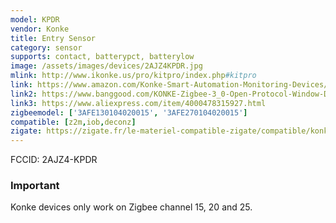```yaml
---
model: KPDR
vendor: Konke
title: Entry Sensor
category: sensor
supports: contact, batterypct, batterylow
image: /assets/images/devices/2AJZ4KPDR.jpg
mlink: http://www.ikonke.us/pro/kitpro/index.php#kitpro
link: https://www.amazon.com/Konke-Smart-Automation-Monitoring-Devices/dp/B07QR87KW6
link2: https://www.banggood.com/KONKE-Zigbee-3_0-Open-Protocol-Window-Door-Sensor-Smart-Home-Function-Remote-Control-Alarm-Door-Sensor-Security-From-Xiaomi-Eco-system-p-1551743.html
link3: https://www.aliexpress.com/item/4000478315927.html
zigbeemodel: ['3AFE130104020015', '3AFE270104020015']
compatible: [z2m,iob,deconz]
zigate: https://zigate.fr/le-materiel-compatible-zigate/compatible/konkedoorsensor
---
```

FCCID: 2AJZ4-KPDR

### Important
Konke devices only work on Zigbee channel 15, 20 and 25. 

